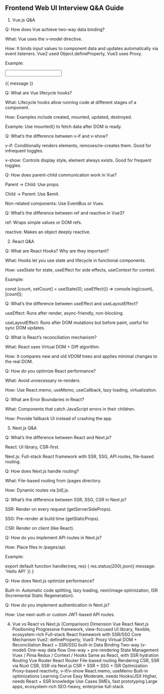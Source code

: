 ## Frontend Web UI Interview Q&A Guide
1. Vue.js Q&A

Q: How does Vue achieve two-way data binding?

What: Vue uses the v-model directive.

How: It binds input values to component data and updates automatically via event listeners. Vue2 used Object.defineProperty, Vue3 uses Proxy.

Example:

<input v-model="message" />
<p>{{ message }}</p>


Q: What are Vue lifecycle hooks?

What: Lifecycle hooks allow running code at different stages of a component.

How: Examples include created, mounted, updated, destroyed.

Example: Use mounted() to fetch data after DOM is ready.

Q: What’s the difference between v-if and v-show?

v-if: Conditionally renders elements, removes/re-creates them. Good for infrequent toggles.

v-show: Controls display style, element always exists. Good for frequent toggles.

Q: How does parent-child communication work in Vue?

Parent → Child: Use props.

Child → Parent: Use $emit.

Non-related components: Use EventBus or Vuex.

Q: What’s the difference between ref and reactive in Vue3?

ref: Wraps simple values or DOM refs.

reactive: Makes an object deeply reactive.

2. React Q&A

Q: What are React Hooks? Why are they important?

What: Hooks let you use state and lifecycle in functional components.

How: useState for state, useEffect for side effects, useContext for context.

Example:

const [count, setCount] = useState(0);
useEffect(() => console.log(count), [count]);


Q: What’s the difference between useEffect and useLayoutEffect?

useEffect: Runs after render, async-friendly, non-blocking.

useLayoutEffect: Runs after DOM mutations but before paint, useful for sync DOM updates.

Q: What is React’s reconciliation mechanism?

What: React uses Virtual DOM + Diff algorithm.

How: It compares new and old VDOM trees and applies minimal changes to the real DOM.

Q: How do you optimize React performance?

What: Avoid unnecessary re-renders.

How: Use React.memo, useMemo, useCallback, lazy loading, virtualization.

Q: What are Error Boundaries in React?

What: Components that catch JavaScript errors in their children.

How: Provide fallback UI instead of crashing the app.

3. Next.js Q&A

Q: What’s the difference between React and Next.js?

React: UI library, CSR-first.

Next.js: Full-stack React framework with SSR, SSG, API routes, file-based routing.

Q: How does Next.js handle routing?

What: File-based routing from /pages directory.

How: Dynamic routes via [id].js.

Q: What’s the difference between SSR, SSG, CSR in Next.js?

SSR: Render on every request (getServerSideProps).

SSG: Pre-render at build time (getStaticProps).

CSR: Render on client (like React).

Q: How do you implement API routes in Next.js?

How: Place files in /pages/api.

Example:

export default function handler(req, res) {
  res.status(200).json({ message: 'Hello API' })
}


Q: How does Next.js optimize performance?

Built-in: Automatic code splitting, lazy loading, next/image optimization, ISR (Incremental Static Regeneration).

Q: How do you implement authentication in Next.js?

How: Use next-auth or custom JWT-based API routes.

4. Vue vs React vs Next.js (Comparison)
Dimension	Vue	React	Next.js
Positioning	Progressive framework, view-focused	UI library, flexible, ecosystem-rich	Full-stack React framework with SSR/SSG
Core Mechanism	Vue2: defineProperty, Vue3: Proxy	Virtual DOM + Reconciliation	React + SSR/SSG built-in
Data Binding	Two-way (v-model)	One-way data flow	One-way + pre-rendering
State Management	Vuex / Pinia	Redux / Context / Hooks	Same as React, with SSR hydration
Routing	Vue Router	React Router	File-based routing
Rendering	CSR, SSR via Nuxt	CSR, SSR via Next.js	CSR + SSR + SSG + ISR
Optimization	Proxy-based reactivity, v-if/v-show	React.memo, useMemo	Built-in optimizations
Learning Curve	Easy	Moderate, needs Hooks/JSX	Higher, needs React + SSR knowledge
Use Cases	SMEs, fast prototyping	Large apps, ecosystem-rich	SEO-heavy, enterprise full-stack